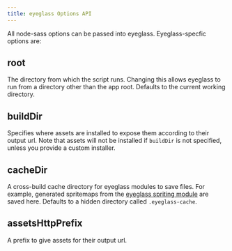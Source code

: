 ```yaml
---
title: eyeglass Options API
---
```


All node-sass options can be passed into eyeglass. Eyeglass-specfic options are:

## root

The directory from which the script runs. Changing this allows eyeglass to run from a directory other than the app root. Defaults to the current working directory.

## buildDir

Specifies where assets are installed to expose them according to their output url. Note that assets will not be installed if `buildDir` is not specified, unless you provide a custom installer.

## cacheDir

A cross-build cache directory for eyeglass modules to save files. For example, generated spritemaps from the [eyeglass spriting module](https://github.com/sass-eyeglass/eyeglass-spriting) are saved here. Defaults to a hidden directory called `.eyeglass-cache`.

## assetsHttpPrefix

A prefix to give assets for their output url.
